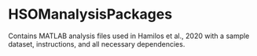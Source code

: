 # HSOManalysisPackages
Contains MATLAB analysis files used in Hamilos et al., 2020 with a sample dataset, instructions, and all necessary dependencies.
